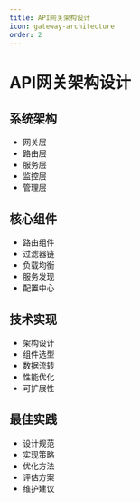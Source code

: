 ```yaml
---
title: API网关架构设计
icon: gateway-architecture
order: 2
---
```


# API网关架构设计

## 系统架构
- 网关层
- 路由层
- 服务层
- 监控层
- 管理层

## 核心组件
- 路由组件
- 过滤器链
- 负载均衡
- 服务发现
- 配置中心

## 技术实现
- 架构设计
- 组件选型
- 数据流转
- 性能优化
- 可扩展性

## 最佳实践
- 设计规范
- 实现策略
- 优化方法
- 评估方案
- 维护建议

